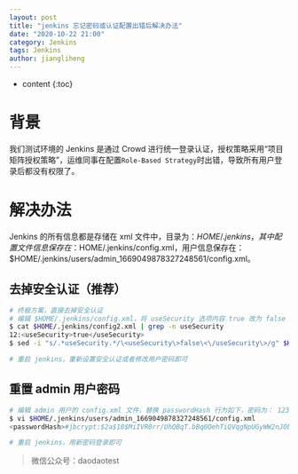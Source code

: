 ```yaml
---
layout: post
title: "jenkins 忘记密码或认证配置出错后解决办法"
date: "2020-10-22 21:00"
category: Jenkins
tags: Jenkins
author: jiangliheng
---
```

* content
{:toc}



# 背景

我们测试环境的 Jenkins 是通过 Crowd 进行统一登录认证，授权策略采用“项目矩阵授权策略”，运维同事在配置```Role-Based Strategy```时出错，导致所有用户登录后都没有权限了。

# 解决办法

Jenkins 的所有信息都是存储在 xml 文件中，目录为：$HOME/.jenkins，其中配置文件信息保存在：$HOME/.jenkins/config.xml，用户信息保存在：$HOME/.jenkins/users/admin_1669049878327248561/config.xml。

## 去掉安全认证（推荐）
```bash
# 终极方案，直接去掉安全认证
# 编辑 $HOME/.jenkins/config.xml，将 useSecurity 选项内容 true 改为 false
$ cat $HOME/.jenkins/config2.xml | grep -n useSecurity
12:<useSecurity>true</useSecurity>
$ sed -i "s/.*useSecurity.*/\<useSecurity\>false\<\/useSecurity\>/g" $HOME/.jenkins/config.xml

# 重启 jenkins，重新设置安全认证或者修改用户密码即可
```

## 重置 admin 用户密码

```bash
# 编辑 admin 用户的 config.xml 文件，替换 passwordHash 行为如下，密码为： 123456
$ vi $HOME/.jenkins/users/admin_1669049878327248561/config.xml
<passwordHash>#jbcrypt:$2a$10$MiIVR0rr/UhQBqT.bBq0QehTiQVqgNpUGyWW2nJObaVAM/2xSQdSq</passwordHash>

# 重启 jenkins，用新密码登录即可
```

> 微信公众号：daodaotest
